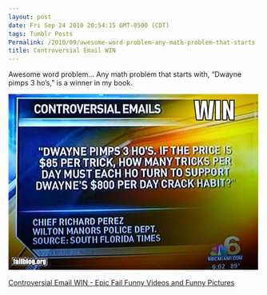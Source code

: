 ```yaml
---
layout: post
date: Fri Sep 24 2010 20:54:15 GMT-0500 (CDT)
tags: Tumblr Posts
Permalink: /2010/09/awesome-word-problem-any-math-problem-that-starts
title: Controversial Email WIN
---
```


Awesome word problem&hellip; Any math problem that starts with, &ldquo;Dwayne pimps 3 ho&rsquo;s,&rdquo; is a winner in my book.

![](/public/assets/tumblr/tumblr_l9a5afj9Pt1qa4klho1_500.jpg)

[Controversial Email WIN - Epic Fail Funny Videos and Funny Pictures](http://failblog.org/2010/09/24/epic-fail-photos-controversial-email-win/?utm_source=feedburner&utm_medium=feed&utm_campaign=Feed%3A+failblog+%28The+FAIL+Blog+-+Fail+Pictures+%26+Videos+at+Failblog.ORG%29&utm_content=Google+Reader)
